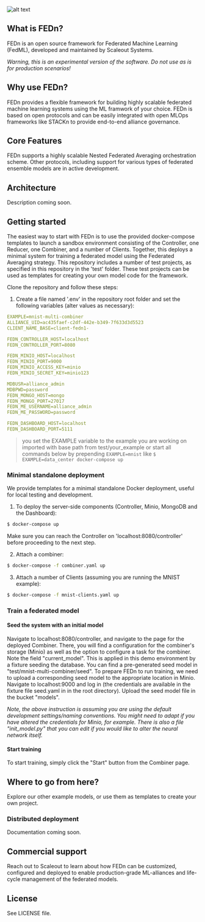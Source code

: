 ![alt text](https://thumb.tildacdn.com/tild6637-3937-4565-b861-386330386132/-/resize/560x/-/format/webp/FEDn_logo.png)
## What is FEDn?
FEDn is an open source framework for Federated Machine Learning (FedML), developed and maintained by Scaleout Systems. 

*Warning, this is an experimental version of the software. Do not use as is for production scenarios!*

## Why use FEDn? 

FEDn provides a flexible framework for building highly scalable federated machine learning systems using the ML framwork of your choice. FEDn is based on open protocols and can be easily integrated with open MLOps frameworks like STACKn to provide end-to-end alliance governance.   

## Core Features
FEDn supports a highly scalable Nested Federated Averaging orchestration scheme. Other protocols, including support for various types of federated ensemble models are in active development. 

<!--- #### Multimodal participation
#### Multilevel model combinations
---> 

## Architecture
Description coming soon. 

## Getting started 

The easiest way to start with FEDn is to use the provided docker-compose templates to launch a sandbox environment consisting of the Controller, one Reducer, one Combiner, and a number of Clients. Together, this deploys a minimal system for training a federated model using the Federated Averaging strategy. This repository includes a number of test projects, as specified in this repository in the 'test' folder. These test projects can be used as templates for creating your own model code for the framework. 

Clone the repository and follow these steps: 

1. Create a file named '.env' in the repository root folder and set the following variables (alter values as necessary):
```yaml
EXAMPLE=mnist-multi-combiner
ALLIANCE_UID=ac435faef-c2df-442e-b349-7f633d3d5523
CLIENT_NAME_BASE=client-fedn1-

FEDN_CONTROLLER_HOST=localhost
FEDN_CONTROLLER_PORT=8080

FEDN_MINIO_HOST=localhost
FEDN_MINIO_PORT=9000
FEDN_MINIO_ACCESS_KEY=minio
FEDN_MINIO_SECRET_KEY=minio123

MDBUSR=alliance_admin
MDBPWD=password
FEDN_MONGO_HOST=mongo
FEDN_MONGO_PORT=27017
FEDN_ME_USERNAME=alliance_admin
FEDN_ME_PASSWORD=password

FEDN_DASHBOARD_HOST=localhost
FEDN_DASHBOARD_PORT=5111
```

> you set the EXAMPLE variable to the example you are working on imported with base path from test/your_example
or start all commands below by prepending ```EXAMPLE=mnist``` like ```$ EXAMPLE=data_center docker-compose up```

### Minimal standalone deployment 
We provide templates for a minimal standalone Docker deployment, useful for local testing and development. 

1. To deploy the server-side components (Controller, Minio, MongoDB and the Dashboard):

````bash 
$ docker-compose up 
````
Make sure you can reach the Controller on 'localhost:8080/controller' before proceeding to the next step. 

2. Attach a combiner:
````bash 
$ docker-compose -f combiner.yaml up 
````

3. Attach a number of Clients (assuming you are running the MNIST example):
````bash 
$ docker-compose -f mnist-clients.yaml up 
````
### Train a federated model

#### Seed the system with an initial model

Navigate to localhost:8080/controller, and navigate to the page for the deployed Combiner. There, you will find a configuration for the combiner's storage (Minio) as well as the option to configure a task for the combiner. Note the field "current_model". This is applied in this demo environment by a fixture seeding the database. You can find a pre-generated seed model in "test/mnist-multi-combiner/seed". To prepare FEDn to run training, we need to upload a corresponding seed model to the appropriate location in Minio. Navigate to localhost:9000 and log in (the credentials are available in the fixture file seed.yaml in in the root directory). Upload the seed model file in the bucket "models". 

*Note, the above instruction is assuming you are using the default development settings/naming conventions. You might need to adapt if you have altered the credentials for Minio, for example. There is also a file "init_model.py" that you can edit if you would like to alter the neural network itself.*

#### Start training
To start training, simply click the "Start" button from the Combiner page.  

## Where to go from here?
Explore our other example models, or use them as templates to create your own project. 

### Distributed deployment
Documentation coming soon. 

## Commercial support
Reach out to Scaleout to learn about how FEDn can be customized, configured and deployed to enable production-grade ML-alliances and life-cycle management of the federated models.  

## License
See LICENSE file.

